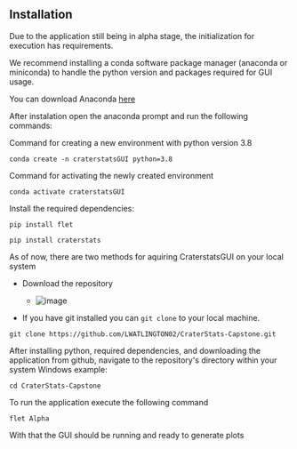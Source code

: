 ## Installation

Due to the application still being in alpha stage, the initialization for execution has requirements.

We recommend installing a conda software package manager (anaconda or miniconda) to handle the python version and packages required for GUI usage.

You can download Anaconda [here](https://www.anaconda.com/download/success)

After instalation open the anaconda prompt and run the following commands:

Command for creating a new environment with python version 3.8
```
conda create -n craterstatsGUI python=3.8
```

Command for activating the newly created environment
```
conda activate craterstatsGUI
```

Install the required dependencies:

```
pip install flet
```
```
pip install craterstats
```

As of now, there are two methods for aquiring CraterstatsGUI on your local system
- Download the repository
  - ![image](https://github.com/user-attachments/assets/619683c5-c3d6-4bf9-87f8-a691013d97ab)


- If you have git installed you can `git clone` to your local machine.
```
git clone https://github.com/LWATLINGTON02/CraterStats-Capstone.git
```

After installing python, required dependencies, and downloading the application from github, navigate to the repository's directory within your system
Windows example:
```
cd CraterStats-Capstone
```

To run the application execute the following command
```
flet Alpha
```
With that the GUI should be running and ready to generate plots
